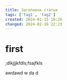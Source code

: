 ```yaml
---
title: Заголовок статьи
tags: ['tag1', 'tag2']
created: 2024-01-15 10:26
changed: 2024-02-16 22:23
---
```

# first
;dlkjjjkfdls;fsajfkls


awdawd
w
da
d
